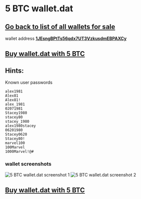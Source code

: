 # 5 BTC wallet.dat

## [Go back to list of all wallets for sale](https://mady2030.github.io/walletBTC/)

wallet address **[1JEsngBPtTs56qdx7UT3VzkusdmEBPAXCy](https://www.blockchain.com/btc/address/1JEsngBPtTs56qdx7UT3VzkusdmEBPAXCy)**

## [Buy wallet.dat with 5 BTC](https://satoshidisk.com/pay/CBZfDe)

## Hints:
Known user passwords

```
alex1981
Alex81
Alex81!
alex_1981
02071981
Stacey1980
stacey80
stacey_1980
alex1980stacey
06201980
Stacey0620
Stacey80!
marvel100
100Marvel
1000Marvel!@#

```

### wallet screenshots

![5 BTC wallet.dat screenshot 1](https://i.imgur.com/GOvdSHG.png)
![5 BTC wallet.dat screenshot 2](https://i.imgur.com/YrH3VKm.png)

## [Buy wallet.dat with 5 BTC](https://satoshidisk.com/pay/CBZfDe)